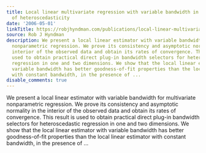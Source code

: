 ```yaml
---
title: Local linear multivariate regression with variable bandwidth in the presence
  of heteroscedasticity
date: '2006-05-01'
linkTitle: https://robjhyndman.com/publications/local-linear-multivariate-regression-with-variable-bandwidth-in-the-presence-of-heteroscedasticity/
source: Rob J Hyndman
description: We present a local linear estimator with variable bandwidth for multivariate
  nonparametric regression. We prove its consistency and asymptotic normality in the
  interior of the observed data and obtain its rates of convergence. This result is
  used to obtain practical direct plug-in bandwidth selectors for heteroscedastic
  regression in one and two dimensions. We show that the local linear estimator with
  variable bandwidth has better goodness-of-fit properties than the local linear estimator
  with constant bandwidth, in the presence of ...
disable_comments: true
---
```

We present a local linear estimator with variable bandwidth for multivariate nonparametric regression. We prove its consistency and asymptotic normality in the interior of the observed data and obtain its rates of convergence. This result is used to obtain practical direct plug-in bandwidth selectors for heteroscedastic regression in one and two dimensions. We show that the local linear estimator with variable bandwidth has better goodness-of-fit properties than the local linear estimator with constant bandwidth, in the presence of ...
